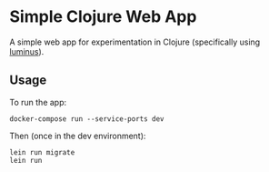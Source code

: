 # Simple Clojure Web App

A simple web app for experimentation in Clojure (specifically using [luminus](https://luminusweb.com/)).


## Usage

To run the app:

```
docker-compose run --service-ports dev
```

Then (once in the dev environment):

```
lein run migrate
lein run
```
